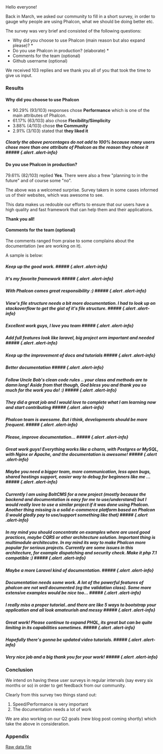 Hello everyone!

Back in March, we asked our community to fill in a short survey, in order to gauge why people are using Phalcon, what we should be doing better etc.

The survey was very brief and consisted of the following questions:

* Why did you choose to use Phalcon (main reason but also expand please)? *
* Do you use Phalcon in production? (elaborate) *
* Comments for the team (optional)
* Github username (optional)

We received 103 replies and we thank you all of you that took the time to give us input.

### Results
#### Why did you choose to use Phalcon
* 90.29% (93/103) responses chose **Performance** which is one of the main attributes of Phalcon.
* 61.17% (63/103) also chose **Flexibility/Simplicity**
* 3.88% (4/103) chose **the Community**
* 2.91% (3/103) stated that **they liked it**

##### Clearly the above percentages do not add to 100% because many users chose more than one attribute of Phalcon as the reason they chose it ##### {.alert .alert-info}

#### Do you use Phalcon in production?
79.61% (82/103) replied **Yes**. There were also a frew "planning to in the future" and of course some "no".

The above was a welcomed surprise. Survey takers in some cases informed us of their websites, which was awesome to see. 

This data makes us redouble our efforts to ensure that our users have a high quality and fast framework that can help them and their applications.

**Thank you all!**

#### Comments for the team (optional)
The comments ranged from praise to some complains about the documentation (we are working on it).

A sample is below:

##### Keep up the good work. ##### {.alert .alert-info} 
##### It's my favorite framework ##### {.alert .alert-info}
##### With Phalcon comes great responsibility :) ##### {.alert .alert-info}
##### View's file structure needs a bit more documentation. I had to look up on stackoverflow to get the gist of it's file structure. ##### {.alert .alert-info}
##### Excellent work guys, I love you team ##### {.alert .alert-info}
##### Add full features look like laravel, big project orm important and needed ##### {.alert .alert-info}
##### Keep up the improvement of docs and tutorials ##### {.alert .alert-info}
##### Better documentation ##### {.alert .alert-info}
##### Follow Uncle Bob's clean code rules .. your class and methods are to damn long!  Aside from that though, God bless you and thank you so much for the work you do! :) ##### {.alert .alert-info}
##### They did a great job and I would love to complete what I am learning now and start contributing ##### {.alert .alert-info}
##### Phalcon team is awesome. But i think, developments should be more frequent. ##### {.alert .alert-info}
##### Please, improve documentation... ##### {.alert .alert-info} 
##### Great work guys! Everything works like a charm, with Postgres or MySQL, with Nginx or Apache, and the documentation is awesome! ##### {.alert .alert-info}
##### Maybe you need a bigger team, more communication, less open bugs, shared hostings support, easier way to debug for beginners like me ... ##### {.alert .alert-info}
##### Currently I am using BoltCMS for a new project (mostly because the backend and documentation is easy for me to use/understand) but I would really love to use a similar project if it was done using Phalcon. Another thing missing is a solid e-commerce platform based on Phalcon (I would gladly pay to use/support something like that) ##### {.alert .alert-info}
##### In my mind you should concentrate on examples where are used good practices, maybe CQRS or other architecture solution. Important thing is multimodule architecutre. In my mind its way to make Phalcon more popular for serious projects. Currently are some issues in this architecture, for example dispatching and security check. Make it php 7.1 compatible :) ##### {.alert .alert-info}
##### Maybe a more Laravel kind of documentation. ##### {.alert .alert-info}
##### Documentation needs some work. A lot of the powerful features of phalcon are not well documented (eg the validation class). Some more extensive examples would be nice too... ##### {.alert .alert-info}
##### I really miss a proper tutorial..and there are like 5 ways to bootstrap your application and all look amateurish and messy ##### {.alert .alert-info}
##### Great work! Please continue to expand PHQL, its great but can be quite limiting in its capabilities sometimes. ##### {.alert .alert-info} 
##### Hopefully there's gonna be updated video tutorials. ##### {.alert .alert-info} 
##### Very nice job and a big thank you for your work! ##### {.alert .alert-info}

### Conclusion
We intend on having these user surveys in regular intervals (say every six months or so) in order to get feedback from our community.

Clearly from this survey two things stand out:
1. Speed/Performance is very important
2. The documentation needs a lot of work

We are also working on our Q2 goals (new blog post coming shortly) which take the above in consideration.

### Appendix

[Raw data file](/files/2017-04-17-2017-survey-responses.csv)